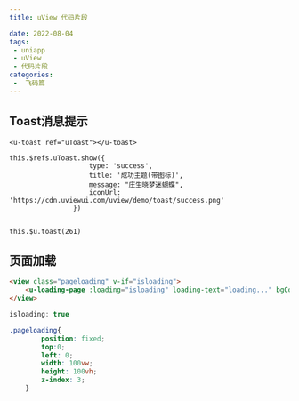 ```yaml
---
title: uView 代码片段

date: 2022-08-04
tags:
 - uniapp
 - uView
 - 代码片段
categories:
 -  飞码篇
---
```


## Toast消息提示

```
<u-toast ref="uToast"></u-toast>
```

```
this.$refs.uToast.show({
					type: 'success',
					title: '成功主题(带图标)',
					message: "庄生晓梦迷蝴蝶",
					iconUrl: 'https://cdn.uviewui.com/uview/demo/toast/success.png'
				})
				
```

```
this.$u.toast(261)
```



## 页面加载

```html
<view class="pageloading" v-if="isloading">
    <u-loading-page :loading="isloading" loading-text="loading..." bgColor="#ff0000"></u-loading-page>
</view>
```

```js
isloading: true
```

```css
.pageloading{
		position: fixed;
		top:0;
		left: 0;
		width: 100vw;
		height: 100vh;
		z-index: 3;
	}
```

